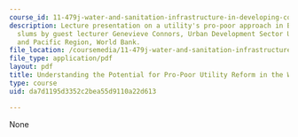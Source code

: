 ```yaml
---
course_id: 11-479j-water-and-sanitation-infrastructure-in-developing-countries-spring-2007
description: Lecture presentation on a utility's pro-poor approach in Bangalore's
  slums by guest lecturer Genevieve Connors, Urban Development Sector Unit, East Asia
  and Pacific Region, World Bank.
file_location: /coursemedia/11-479j-water-and-sanitation-infrastructure-in-developing-countries-spring-2007/da7d1195d3352c2bea55d9110a22d613_lect3.pdf
file_type: application/pdf
layout: pdf
title: Understanding the Potential for Pro-Poor Utility Reform in the Water Sector
type: course
uid: da7d1195d3352c2bea55d9110a22d613

---
```

None